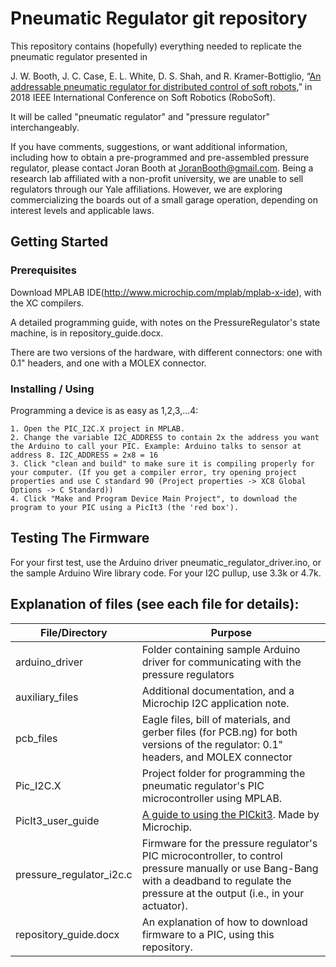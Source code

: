 # Pneumatic Regulator git repository
This repository contains (hopefully) everything needed to replicate the pneumatic regulator presented in

J. W. Booth, J. C. Case, E. L. White, D. S. Shah, and R. Kramer-Bottiglio, “[An addressable pneumatic regulator for distributed control of soft robots](10.1109/ROBOSOFT.2018.8404892),” in 2018 IEEE International Conference on Soft Robotics (RoboSoft).

It will be called "pneumatic regulator" and "pressure regulator" interchangeably.

If you have comments, suggestions, or want additional information, including how to obtain a pre-programmed and pre-assembled pressure regulator, please contact Joran Booth at JoranBooth@gmail.com. Being a research lab affiliated with a non-profit university, we are unable to sell regulators through our Yale affiliations. However, we are exploring commercializing the boards out of a small garage operation, depending on interest levels and applicable laws.

## Getting Started

### Prerequisites

Download MPLAB IDE(http://www.microchip.com/mplab/mplab-x-ide), with the XC compilers.

A detailed programming guide, with notes on the PressureRegulator's state machine, is in repository_guide.docx.

There are two versions of the hardware, with different connectors: one with 0.1" headers, and one with a MOLEX connector.

### Installing / Using
Programming a device is as easy as 1,2,3,...4:
```
1. Open the PIC_I2C.X project in MPLAB.
2. Change the variable I2C_ADDRESS to contain 2x the address you want the Arduino to call your PIC. Example: Arduino talks to sensor at address 8. I2C_ADDRESS = 2x8 = 16
3. Click "clean and build" to make sure it is compiling properly for your computer. (If you get a compiler error, try opening project properties and use C standard 90 (Project properties -> XC8 Global Options -> C Standard))
4. Click "Make and Program Device Main Project", to download the program to your PIC using a PicIt3 (the 'red box').
```

## Testing The Firmware

For your first test, use the Arduino driver pneumatic_regulator_driver.ino, or the sample Arduino Wire library code. For your I2C pullup, use 3.3k or 4.7k.

## Explanation of files (see each file for details):

File/Directory |  Purpose |
----- | --------- |
arduino_driver | Folder containing sample Arduino driver for communicating with the pressure regulators
auxiliary_files | Additional documentation, and a Microchip I2C application note.
pcb_files | Eagle files, bill of materials, and gerber files (for PCB.ng) for both versions of the regulator: 0.1" headers, and MOLEX connector
Pic_I2C.X | Project folder for programming the pneumatic regulator's PIC microcontroller using MPLAB.
PicIt3_user_guide | [A guide to using the PICkit3](http://ww1.microchip.com/downloads/en/DeviceDoc/50002010B.pdf). Made by Microchip.
pressure_regulator_i2c.c | Firmware for the pressure regulator's PIC microcontroller, to control pressure manually or use Bang-Bang with a deadband to regulate the pressure at the output (i.e., in your actuator).
repository_guide.docx | An explanation of how to download firmware to a PIC, using this repository. 
